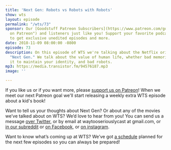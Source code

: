 ```yaml
---
title: 'Next Gen: Robots vs Robots with Robots'
show: wts
layout: episode
permalink: "/wts/73"
sponsor: Our [Goodstuff Patreon Subscribers](https://www.patreon.com/goodstuff "Goodstuff
  on Patreon") and listeners just like you! Support your favorite podcasts directly
  to get exclusive unedited episodes and more.
date: 2018-11-09 08:00:00 -0800
episode: 73
description: On this episode of WTS we're talking about the Netflix original film
  "Next Gen." We talk about the value of human life, whether bad memories are worth
  it to maintain your identity, and bad robots.
mp3: https://media.transistor.fm/94576187.mp3
image: ''

---
```

If you like us or if you want more, please [support us on Patreon](https://www.patreon.com/clockworkscast)! When we meet our next Patreon goal we'll start releasing a weekly extra WTS episode about a kid's book!

Want to tell us your thoughts about Next Gen? Or about any of the movies we’ve talked about on WTS? We’d love to hear from you! You can send us a message [over Twitter](http://www.twitter.com/wtscast), or by email at waytooseriouslycast at gmail.com, or [in our subreddit](https://www.reddit.com/r/Goodstuff_fm/) or [on Facebook](http://www.facebook.com/wtscast), or [on instagram](https://www.instagram.com/waytooseriously/).

Want to know what’s coming up at WTS? We’ve got [a schedule](https://docs.google.com/document/d/1f6fvTgbzQOCUD_potL6mWClmSC3D2cOBgKz36OwSC68) planned for the next few episodes so you can always be prepared! 